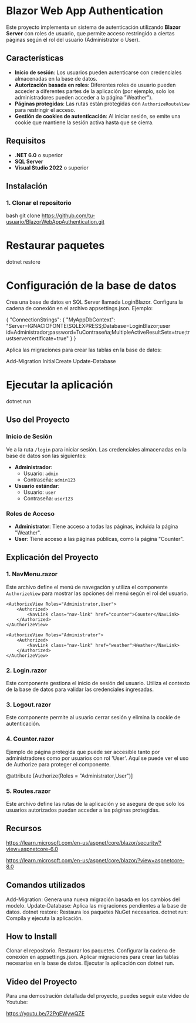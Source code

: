 # Blazor Web App Authentication

Este proyecto implementa un sistema de autenticación utilizando **Blazor Server** con roles de usuario, que permite acceso restringido a ciertas páginas según el rol del usuario (Administrator o User).

## Características

- **Inicio de sesión**: Los usuarios pueden autenticarse con credenciales almacenadas en la base de datos.
- **Autorización basada en roles**: Diferentes roles de usuario pueden acceder a diferentes partes de la aplicación (por ejemplo, solo los administradores pueden acceder a la página "Weather").
- **Páginas protegidas**: Las rutas están protegidas con `AuthorizeRouteView` para restringir el acceso.
- **Gestión de cookies de autenticación**: Al iniciar sesión, se emite una cookie que mantiene la sesión activa hasta que se cierra.

## Requisitos

- **.NET 6.0** o superior
- **SQL Server**
- **Visual Studio 2022** o superior

## Instalación

### 1. Clonar el repositorio

bash
git clone https://github.com/tu-usuario/BlazorWebAppAuthentication.git

# Restaurar paquetes

dotnet restore

# Configuración de la base de datos

Crea una base de datos en SQL Server llamada LoginBlazor.
Configura la cadena de conexión en el archivo appsettings.json. Ejemplo:

{
  "ConnectionStrings": {
    "MyAppDbContext": "Server=IGNACIOFONTE\\SQLEXPRESS;Database=LoginBlazor;user id=Administrador;password=TuContraseña;MultipleActiveResultSets=true;trustservercertificate=true"
  }
}

Aplica las migraciones para crear las tablas en la base de datos:

Add-Migration InitialCreate
Update-Database

#  Ejecutar la aplicación
dotnet run

## Uso del Proyecto

### Inicio de Sesión

Ve a la ruta `/login` para iniciar sesión. Las credenciales almacenadas en la base de datos son las siguientes:

- **Administrador**: 
  - Usuario: `admin`
  - Contraseña: `admin123`
- **Usuario estándar**: 
  - Usuario: `user`
  - Contraseña: `user123`

### Roles de Acceso

- **Administrator**: Tiene acceso a todas las páginas, incluida la página "Weather".
- **User**: Tiene acceso a las páginas públicas, como la página "Counter".

## Explicación del Proyecto

### 1. **NavMenu.razor**

Este archivo define el menú de navegación y utiliza el componente `AuthorizeView` para mostrar las opciones del menú según el rol del usuario.

```razor
<AuthorizeView Roles="Administrator,User">
    <Authorized>
        <NavLink class="nav-link" href="counter">Counter</NavLink>
    </Authorized>
</AuthorizeView>

<AuthorizeView Roles="Administrator">
    <Authorized>
        <NavLink class="nav-link" href="weather">Weather</NavLink>
    </Authorized>
</AuthorizeView>

```

###  2. **Login.razor**

Este componente gestiona el inicio de sesión del usuario. Utiliza el contexto de la base de datos para validar las credenciales ingresadas.

<EditForm Model="@Model" OnValidSubmit="Authenticate">
    <InputText @bind-Value="Model.Username" placeholder="Username" />
    <InputText @bind-Value="Model.Password" type="password" placeholder="Password" />
</EditForm>

###  3. **Logout.razor**

Este componente permite al usuario cerrar sesión y elimina la cookie de autenticación.

###  4. **Counter.razor**

Ejemplo de página protegida que puede ser accesible tanto por administradores como por usuarios con rol 'User'. Aquí se puede ver el uso de Authorize para proteger el componente.

@attribute [Authorize(Roles = "Administrator,User")]

### 5. **Routes.razor**

Este archivo define las rutas de la aplicación y se asegura de que solo los usuarios autorizados puedan acceder a las páginas protegidas.

<AuthorizeRouteView RouteData="routeData" DefaultLayout="typeof(Layout.MainLayout)" />

## Recursos

https://learn.microsoft.com/en-us/aspnet/core/blazor/security/?view=aspnetcore-6.0

https://learn.microsoft.com/en-us/aspnet/core/blazor/?view=aspnetcore-8.0

## Comandos utilizados

Add-Migration: Genera una nueva migración basada en los cambios del modelo.
Update-Database: Aplica las migraciones pendientes a la base de datos.
dotnet restore: Restaura los paquetes NuGet necesarios.
dotnet run: Compila y ejecuta la aplicación.

## How to Install

Clonar el repositorio.
Restaurar los paquetes.
Configurar la cadena de conexión en appsettings.json.
Aplicar migraciones para crear las tablas necesarias en la base de datos.
Ejecutar la aplicación con dotnet run.

## Video del Proyecto
Para una demostración detallada del proyecto, puedes seguir este video de Youtube:

https://youtu.be/72PgEWywQZE


